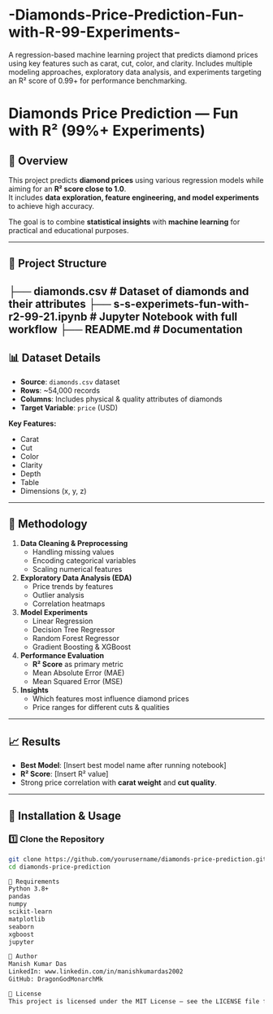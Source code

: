 # -Diamonds-Price-Prediction-Fun-with-R-99-Experiments-
A regression-based machine learning project that predicts diamond prices using key features such as carat, cut, color, and clarity. Includes multiple modeling approaches, exploratory data analysis, and experiments targeting an R² score of 0.99+ for performance benchmarking.
# Diamonds Price Prediction — Fun with R² (99%+ Experiments)

## 📌 Overview
This project predicts **diamond prices** using various regression models while aiming for an **R² score close to 1.0**.  
It includes **data exploration, feature engineering, and model experiments** to achieve high accuracy.

The goal is to combine **statistical insights** with **machine learning** for practical and educational purposes.

---

## 📂 Project Structure
├── diamonds.csv # Dataset of diamonds and their attributes
├── s-s-experimets-fun-with-r2-99-21.ipynb # Jupyter Notebook with full workflow
├── README.md # Documentation
---

## 📊 Dataset Details
- **Source**: `diamonds.csv` dataset
- **Rows**: ~54,000 records
- **Columns**: Includes physical & quality attributes of diamonds
- **Target Variable**: `price` (USD)

**Key Features:**
- Carat
- Cut
- Color
- Clarity
- Depth
- Table
- Dimensions (x, y, z)

---

## 🧠 Methodology
1. **Data Cleaning & Preprocessing**
   - Handling missing values
   - Encoding categorical variables
   - Scaling numerical features
2. **Exploratory Data Analysis (EDA)**
   - Price trends by features
   - Outlier analysis
   - Correlation heatmaps
3. **Model Experiments**
   - Linear Regression
   - Decision Tree Regressor
   - Random Forest Regressor
   - Gradient Boosting & XGBoost
4. **Performance Evaluation**
   - **R² Score** as primary metric
   - Mean Absolute Error (MAE)
   - Mean Squared Error (MSE)
5. **Insights**
   - Which features most influence diamond prices
   - Price ranges for different cuts & qualities

---

## 📈 Results
- **Best Model**: [Insert best model name after running notebook]
- **R² Score**: [Insert R² value]
- Strong price correlation with **carat weight** and **cut quality**.

---

## 🚀 Installation & Usage
### 1️⃣ Clone the Repository
```bash
git clone https://github.com/yourusername/diamonds-price-prediction.git
cd diamonds-price-prediction

📌 Requirements
Python 3.8+
pandas
numpy
scikit-learn
matplotlib
seaborn
xgboost
jupyter

👤 Author
Manish Kumar Das
LinkedIn: www.linkedin.com/in/manishkumardas2002
GitHub: DragonGodMonarchMk

📜 License
This project is licensed under the MIT License — see the LICENSE file for details.

